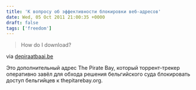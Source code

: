 ```yaml
---
title: 'К вопросу об эффективности блокировки веб-адресов'
date: Wed, 05 Oct 2011 21:00:35 +0000
draft: false
tags: ['freedom']
---
```


> How do I download?

via [depiraatbaai.be](http://depiraatbaai.be/)

Это дополнительный адрес The Pirate Bay, который торрент-трекер оперативно завёл для обхода решения бельгийского суда блокировать доступ бельгийцев к thepitarebay.org.